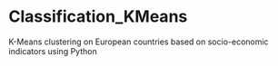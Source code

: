 # Classification_KMeans
K-Means clustering on European countries based on socio-economic indicators using Python
